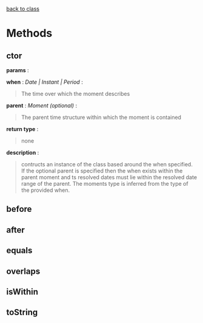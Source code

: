 [back to class](./moment.md)

# Methods
## ctor
**params** : 

**when** : *Date | Instant | Period* : 
> The time over which the moment describes

**parent** : *Moment (optional)* : 
>The parent time structure within which the moment is contained

**return type** : 
>none

**description** :
> contructs an instance of the class based around the when specified. If the optional parent is specified then the when exists within the parent moment and ts resolved dates must lie within the resolved date range of the parent. The moments type is inferred from the type of the provided when. 

## before

## after

## equals

## overlaps

## isWithin

## toString